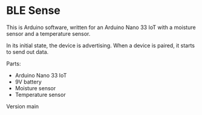 # BLE Sense

This is Arduino software, written for an Arduino Nano 33 IoT with a moisture sensor and a temperature sensor.

In its initial state, the device is advertising. When a device is paired, it starts to send out data.

Parts:
- Arduino Nano 33 IoT
- 9V battery
- Moisture sensor
- Temperature sensor

Version main